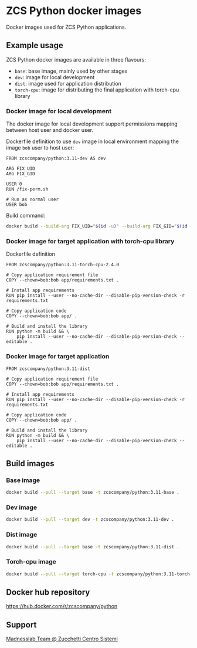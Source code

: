 # ZCS Python docker images

Docker images used for ZCS Python applications.

## Example usage

ZCS Python docker images are available in three flavours:

- `base`: base image, mainly used by other stages
- `dev`: image for local development
- `dist`: image used for application distribution
- `torch-cpu`: image for distributing the final application with torch-cpu library

### Docker image for local development

The docker image for local development support permissions mapping between host user and docker user. 

Dockerfile definition to use `dev` image in local environment mapping the image `bob` user to host user:

```docker
FROM zcscompany/python:3.11-dev AS dev

ARG FIX_UID
ARG FIX_GID

USER 0
RUN /fix-perm.sh

# Run as normal user
USER bob
```

Build command: 
```bash
docker build --build-arg FIX_UID="$(id -u)" --build-arg FIX_GID="$(id -g)" .
```

### Docker image for target application with torch-cpu library

Dockerfile definition

```docker
FROM zcscompany/python:3.11-torch-cpu-2.4.0

# Copy application requirement file
COPY --chown=bob:bob app/requirements.txt .

# Install app requirements
RUN pip install --user --no-cache-dir --disable-pip-version-check -r requirements.txt

# Copy application code
COPY --chown=bob:bob app/ .

# Build and install the library
RUN python -m build && \
    pip install --user --no-cache-dir --disable-pip-version-check --editable .
```

### Docker image for target application

```docker
FROM zcscompany/python:3.11-dist

# Copy application requirement file
COPY --chown=bob:bob app/requirements.txt .

# Install app requirements
RUN pip install --user --no-cache-dir --disable-pip-version-check -r requirements.txt

# Copy application code
COPY --chown=bob:bob app/ .

# Build and install the library
RUN python -m build && \
    pip install --user --no-cache-dir --disable-pip-version-check --editable .
```

## Build images

### Base image

```bash
docker build --pull --target base -t zcscompany/python:3.11-base .
```

### Dev image

```bash
docker build --pull --target dev -t zcscompany/python:3.11-dev .
```

### Dist image

```bash
docker build --pull --target base -t zcscompany/python:3.11-dist .
```

### Torch-cpu image

```bash
docker build --pull --target torch-cpu -t zcscompany/python:3.11-torch-cpu-2.4.0 .
```

## Docker hub repository

https://hub.docker.com/r/zcscompany/python


## Support

[Madnesslab Team @ Zucchetti Centro Sistemi](mailto:madnesslab@zcscompany.com)
